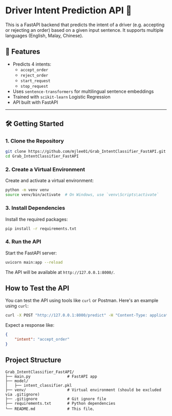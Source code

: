 # Driver Intent Prediction API 🚗

This is a FastAPI backend that predicts the intent of a driver (e.g. accepting or rejecting an order) based on a given input sentence. It supports multiple languages (English, Malay, Chinese).

## 🧠 Features

- Predicts 4 intents:
  - `accept_order`
  - `reject_order`
  - `start_request`
  - `stop_request`
- Uses `sentence-transformers` for multilingual sentence embeddings
- Trained with `scikit-learn` Logistic Regression
- API built with FastAPI

---

## 🛠️ Getting Started

### 1. Clone the Repository

```bash
git clone https://github.com/mjlee01/Grab_IntentClassifier_FastAPI.git
cd Grab_IntentClassifier_FastAPI
```

### 2. Create a Virtual Environment
Create and activate a virtual environment:

```bash
python -m venv venv
source venv/bin/activate  # On Windows, use `venv\Scripts\activate`
```

### 3. Install Dependencies
Install the required packages:

```bash
pip install -r requirements.txt
```

### 4. Run the API
Start the FastAPI server:
```bash
uvicorn main:app --reload
```
The API will be available at `http://127.0.0.1:8000/`.

## How to Test the API
You can test the API using tools like `curl` or Postman. Here's an example using `curl`:

```bash
curl -X POST "http://127.0.0.1:8000/predict" -H "Content-Type: application/json" -d '{"text": "I accept the order"}'
```
Expect a response like:
```json
{
    "intent": "accept_order"
}
```

## Project Structure
```
Grab_IntentClassifier_FastAPI/
├── main.py                # FastAPI app
├── model/
│   ├── intent_classifier.pkl
├── venv/                  # Virtual environment (should be excluded via .gitignore)
├── .gitignore             # Git ignore file
├── requirements.txt       # Python dependencies
└── README.md              # This file、
```
